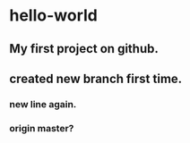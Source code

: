 # hello-world

## My first project on github.

## created new branch first time.

### new line again.

### origin master?
